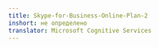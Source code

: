 ```yaml
---
title: Skype-for-Business-Online-Plan-2
inshort: не определено
translator: Microsoft Cognitive Services
---
```





